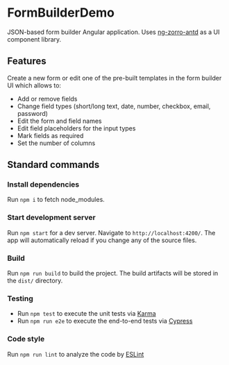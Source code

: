 # FormBuilderDemo

JSON-based form builder Angular application. Uses [ng-zorro-antd](https://ng.ant.design/) as a UI component library.

## Features

Create a new form or edit one of the pre-built templates in the form builder UI which allows to:
- Add or remove fields
- Change field types (short/long text, date, number, checkbox, email, password)
- Edit the form and field names
- Edit field placeholders for the input types
- Mark fields as required
- Set the number of columns

## Standard commands
### Install dependencies

Run `npm i` to fetch node_modules.

### Start development server

Run `npm start` for a dev server.
Navigate to `http://localhost:4200/`.
The app will automatically reload if you change any of the source files.

### Build

Run `npm run build` to build the project.
The build artifacts will be stored in the `dist/` directory.

### Testing

- Run `npm test` to execute the unit tests via [Karma](https://karma-runner.github.io)
- Run `npm run e2e` to execute the end-to-end tests via [Cypress](https://www.cypress.io)

### Code style

Run `npm run lint` to analyze the code by [ESLint](https://eslint.org/)
